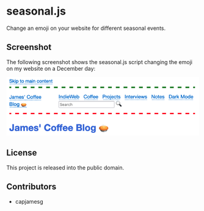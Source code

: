 # seasonal.js

Change an emoji on your website for different seasonal events.

## Screenshot

The following screenshot shows the seasonal.js script changing the emoji on my website on a December day:

![Screenshot of my website](screenshot.png)

## License

This project is released into the public domain.

## Contributors

- capjamesg
